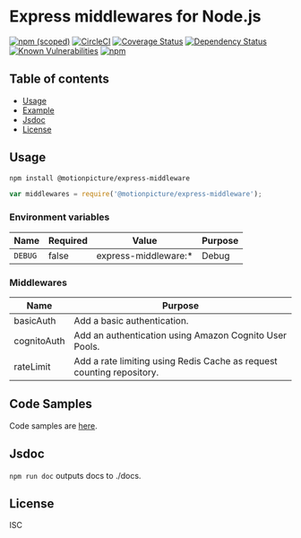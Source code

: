 # Express middlewares for Node.js

[![npm (scoped)](https://img.shields.io/npm/v/@motionpicture/express-middleware.svg)](https://www.npmjs.com/package/@motionpicture/express-middleware)
[![CircleCI](https://circleci.com/gh/motionpicture/express-middleware.svg?style=shield)](https://circleci.com/gh/motionpicture/express-middleware)
[![Coverage Status](https://coveralls.io/repos/github/motionpicture/express-middleware/badge.svg)](https://coveralls.io/github/motionpicture/express-middleware)
[![Dependency Status](https://img.shields.io/david/motionpicture/express-middleware.svg)](https://david-dm.org/motionpicture/express-middleware)
[![Known Vulnerabilities](https://snyk.io/test/github/motionpicture/express-middleware/badge.svg)](https://snyk.io/test/github/motionpicture/express-middleware)
[![npm](https://img.shields.io/npm/dm/@motionpicture/express-middleware.svg)](https://nodei.co/npm/@motionpicture/express-middleware/)

## Table of contents

* [Usage](#usage)
* [Example](#code-samples)
* [Jsdoc](#jsdoc)
* [License](#license)

## Usage

```sh
npm install @motionpicture/express-middleware
```

```js
var middlewares = require('@motionpicture/express-middleware');
```

### Environment variables

| Name    | Required | Value                | Purpose |
| ------- | -------- | -------------------- | ------- |
| `DEBUG` | false    | express-middleware:* | Debug   |

### Middlewares

| Name        | Purpose                                                               |
| ----------- | --------------------------------------------------------------------- |
| basicAuth   | Add a basic authentication.                                           |
| cognitoAuth | Add an authentication using Amazon Cognito User Pools.                |
| rateLimit   | Add a rate limiting using Redis Cache as request counting repository. |

## Code Samples

Code samples are [here](https://github.com/motionpicture/express-middleware/tree/master/example).

## Jsdoc

`npm run doc` outputs docs to ./docs.

## License

ISC
